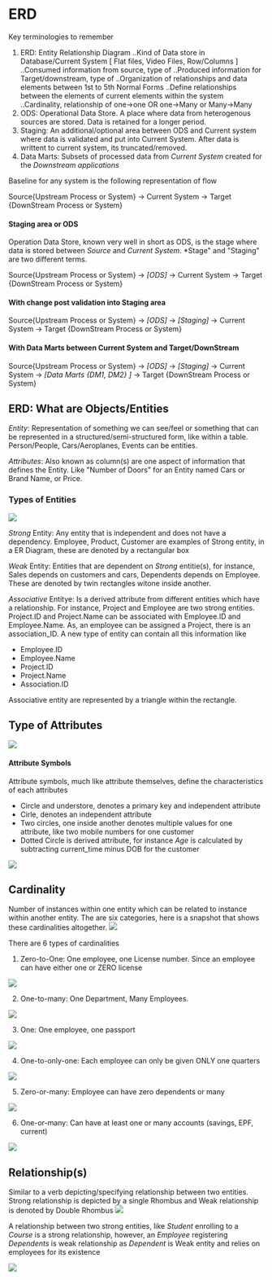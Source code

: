 # ERD

Key terminologies to remember
1. ERD: Entity Relationship Diagram
..Kind of Data store in Database/Current System [ Flat files, Video Files, Row/Columns ] 
..Consumed information from source, type of
..Produced information for Target/downstream, type of
..Organization of relationships and data elements between 1st to 5th Normal Forms
..Define relationships between the elements of current elements within the system
..Cardinality, relationship of one->one OR one->Many or Many->Many
2. ODS: Operational Data Store. A place where data from heterogenous sources are stored. Data is retained for a longer period. 
3. Staging: An additional/optional area between ODS and Current system where data is validated and put into Current System. After data is writtent to current system, its truncated/removed.
4. Data Marts: Subsets of processed data from *Current System* created for the *Downstream applications*

Baseline for any system is the following representation of flow

Source{Upstream Process or System} -> Current System -> Target {DownStream Process or System}

#### Staging area or ODS
Operation Data Store, known very well in short as ODS, is the stage where data is stored between *Source* and *Current System*. 
*Stage" and "Staging" are two different terms. 

Source{Upstream Process or System} -> *[ODS]* ->  Current System -> Target {DownStream Process or System}

#### With change post validation into Staging area

Source{Upstream Process or System} -> *[ODS]* -> *[Staging]* -> Current System -> Target {DownStream Process or System}

#### With Data Marts between Current System and Target/DownStream 

Source{Upstream Process or System} -> *[ODS]* -> *[Staging]* -> Current System -> *[Data Marts {DM1, DM2} ]* ->  Target {DownStream Process or System}



## ERD: What are Objects/Entities
*Entity*: Representation of something we can see/feel or something that can be represented in a structured/semi-structured form, like within a table. Person/People, Cars/Aeroplanes, Events can be entities. 

*Attributes*: Also known as column(s) are one aspect of information that defines the Entity. Like "Number of Doors" for an Entity named Cars or Brand Name, or Price. 

### Types of Entities
<img src="../ERD/Types-of-Entities.png">

*Strong* Entity: Any entity that is independent and does not have a dependency. Employee, Product, Customer are examples of Strong entity, in a ER Diagram, these are denoted by a rectangular box

*Weak* Entity: Entities that are dependent on *Strong* entitie(s), for instance, Sales depends on customers and cars, Dependents depends on Employee. These are denoted by twin rectangles witone inside another. 

*Associative* Entitye: Is a derived attribute from different entities which have a relationship. For instance, Project and Employee are two strong entities. Project.ID and Project.Name can be associated with Employee.ID and Employee.Name. As, an employee can be assigned a Project, there is an association_ID. A new type of entity can contain all this information like
  - Employee.ID
  - Employee.Name
  - Project.ID
  - Project.Name
  - Association.ID

  Associative entity are represented by a triangle within the rectangle. 



## Type of Attributes

<img src="../ERD/Types-of-Attributes.png">

#### Attribute Symbols
Attribute symbols, much like attribute themselves, define the characteristics of each attributes
- Circle and understore, denotes a primary key and independent attribute
- Cirle, denotes an independent attribute
- Two circles, one inside another denotes multiple values for one attribute, like two mobile numbers for one customer
- Dotted Circle is derived attribute, for instance *Age* is calculated by subtracting current_time minus DOB for the customer


<img src="../ERD/Attributes-Symbols.png">




## Cardinality
Number of instances within one entity which can be related to instance within another entity. The are six categories, here is a snapshot that shows these cardinalities altogether.
<img src="../ERD/Types-Cardinality.png">

There are 6 types of cardinalities
1. Zero-to-One: One employee, one License number. Since an employee can have either one or ZERO license
<img src="../ERD/Cardinality-zero-to-one.png">

2. One-to-many: One Department, Many Employees.
<img src="../ERD/Cardinality-one-to-many.png">

3. One: One employee, one passport
<img src="../ERD/Cardinality-One.png">

4. One-to-only-one: Each employee can only be given ONLY one quarters
<img src="../ERD/Cardinality-One-to-only-one.png">

5. Zero-or-many: Employee can have zero dependents or many
<img src="../ERD/Cardinality-Zero-or-many.png">

6. One-or-many: Can have at least one or many accounts (savings, EPF, current)
<img src="../ERD/Cardinality-One-or-many.png">



## Relationship(s)

Similar to a verb depicting/specifying relationship between two entities. Strong relationship is depicted by a single Rhombus and Weak relationship is denoted by Double Rhombus
<img src="../ERD/Relationship.png">

A relationship between two strong entities, like *Student* enrolling to a *Course* is a strong relationship, however, an *Employee* registering *Dependents* is weak relationship as *Dependent* is Weak entity and relies on employees for its existence

<img src="../ERD/Relationship-explained.png">

